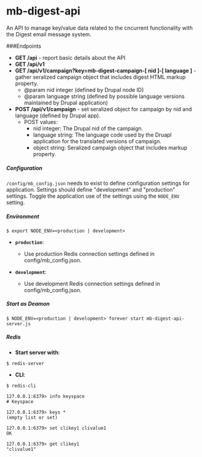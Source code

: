 mb-digest-api
==============

An API to manage key/value data related to the cncurrent functionality with the Digest email message system.

###Endpoints

* **GET /api** - report basic details about the API
* **GET /api/v1**
* **GET /api/v1/campaign?key=mb-digest-campaign-[ nid ]-[ language ]** - gather seralized campaign object that includes digest HTML markup property.
  * @param nid integer (defined by Drupal node ID)
  * @param language string (defined by possible language versions maintained by Drupal application)
* **POST /api/v1/campaign** - set seralized object for campaign by nid and language (defined by Drupal app).
  * POST values:
    * nid integer: The Drupal nid of the campaign.
    * language string: The language code used by the Druapl application for the translated versions of campaign.
    * object string: Seralized campaign object that includes markup property.


##### Configuration
`/config/mb_config.json` needs to exist to define configuration settings for application. Settings should define "development" and "production" settings. Toggle the application use of the settings using the `NODE_ENV` setting.

##### Environment
```
$ export NODE_ENV=<production | development>
```
- **`production`**:
  - Use production Redis connection settings defined in config/mb_config.json.

- **`development`**:
  - Use development Redis connection settings defined in config/mb_config.json.

##### Start as Deamon
```
$ NODE_ENV=<production | development> forever start mb-digest-api-server.js
```

##### Redis
- **Start server with**:
```
$ redis-server
```

- **CLI**:
```
$ redis-cli

127.0.0.1:6379> info keyspace
# Keyspace

127.0.0.1:6379> keys *
(empty list or set)

127.0.0.1:6379> set clikey1 clivalue1
OK

127.0.0.1:6379> get clikey1
"clivalue1"

```
